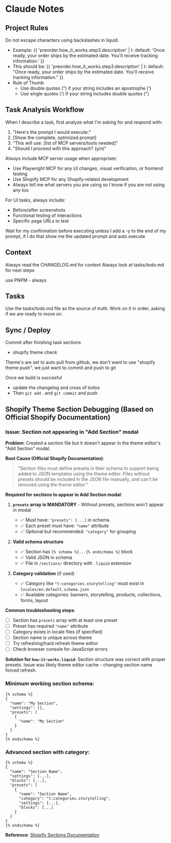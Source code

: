 # Claude Notes

## Project Rules

Do not escape characters using backslashes in liquid. 
  - Example: {{ 'preorder.how_it_works.step3.description' | t: default: 'Once ready, your order ships by the estimated date. You\'ll receive tracking information.' }}
  - This should be: {{ 'preorder.how_it_works.step3.description' | t: default: "Once ready, your order ships by the estimated date. You'll receive tracking information." }}
  - Rule of Thumb
	  - Use double quotes (") if your string includes an apostrophe (')
	  - Use single quotes (') if your string includes double quotes (")


## Task Analysis Workflow

  When I describe a task, first analyze what I'm
   asking for and respond with:

  1. "Here's the prompt I would execute:"
  2. [Show the complete, optimized prompt]
  3. "This will use: [list of MCP servers/tools
  needed]"
  4. "Should I proceed with this approach?
  (y/n)"

  Always include MCP server usage when
  appropriate:
  - Use Playwright MCP for any UI changes,
  visual verification, or frontend testing
  - Use Shopify MCP for any Shopify-related
  development
  - Always tell me what servers you are using so
   I know if you are not using any too

  For UI tasks, always include:
  - Before/after screenshots
  - Functional testing of interactions
  - Specific page URLs to test

  Wait for my confirmation before executing unless I add a -y to the end of my prompt, if I do that show me the updated prompt and auto execute

## Context

Always read the CHANGELOG.md for context
Always look at tasks/todo.md for next steps

use PNPM - always

## Tasks

Use the tasks/todo.md file as the source of truth. Work on it in order, asking if we are ready to move on.

## Sync / Deploy

Commit after finishing task sections
- shopify theme check

Theme's are set to auto pull from github, we don't want to use "shopify theme push", we just want to commit and push to git

Once we build is succesful
- update the changelog and cross of todos
- Then `git add` . and `git commit` and push


## Shopify Theme Section Debugging (Based on Official Shopify Documentation)

### Issue: Section not appearing in "Add Section" modal

**Problem**: Created a section file but it doesn't appear in the theme editor's "Add Section" modal.

**Root Cause (Official Shopify Documentation)**:
> "Section files must define presets in their schema to support being added to JSON templates using the theme editor. Files without presets should be included in the JSON file manually, and can't be removed using the theme editor."

**Required for sections to appear in Add Section modal**:

1. **`presets` array is MANDATORY** - Without presets, sections won't appear in modal
   - ✅ Must have: `"presets": [...]` in schema
   - ✅ Each preset must have: `"name"` attribute
   - ✅ Optional but recommended: `"category"` for grouping

2. **Valid schema structure**
   - ✅ Section has `{% schema %}...{% endschema %}` block
   - ✅ Valid JSON in schema
   - ✅ File in `/sections/` directory with `.liquid` extension

3. **Category validation** (if used)
   - ✅ Category like `"t:categories.storytelling"` must exist in `locales/en.default.schema.json`
   - ✅ Available categories: banners, storytelling, products, collections, forms, layout

**Common troubleshooting steps**:
- [ ] Section has `presets` array with at least one preset
- [ ] Preset has required `"name"` attribute
- [ ] Category exists in locale files (if specified)
- [ ] Section name is unique across theme
- [ ] Try refreshing/hard refresh theme editor
- [ ] Check browser console for JavaScript errors

**Solution for `how-it-works.liquid`**: Section structure was correct with proper presets. Issue was likely theme editor cache - changing section name forced refresh.

### Minimum working section schema:
```liquid
{% schema %}
{
  "name": "My Section",
  "settings": [],
  "presets": [
    {
      "name": "My Section"
    }
  ]
}
{% endschema %}
```

### Advanced section with category:
```liquid
{% schema %}
{
  "name": "Section Name",
  "settings": [...],
  "blocks": [...],
  "presets": [
    {
      "name": "Section Name", 
      "category": "t:categories.storytelling",
      "settings": {...},
      "blocks": [...]
    }
  ]
}
{% endschema %}
```

**Reference**: [Shopify Sections Documentation](https://shopify.dev/storefronts/themes/architecture/sections)